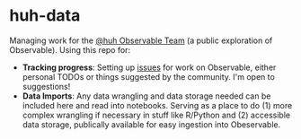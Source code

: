 # huh-data

Managing work for the [@huh Observable Team](https://observablehq.com/@huh) (a public exploration of Observable). Using this repo for:

- **Tracking progress**: Setting up [issues](https://github.com/zachbogart/huh-data/issues) for work on Observable, either personal TODOs or things suggested by the community. I'm open to suggestions!
- **Data Imports**: Any data wrangling and data storage needed can be included here and read into notebooks. Serving as a place to do (1) more complex wrangling if necessary in stuff like R/Python and (2) accessible data storage, publically available for easy ingestion into Obeservable.
